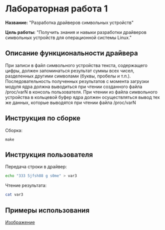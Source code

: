 # Лабораторная работа 1

**Название:** "Разработка драйверов символьных устройств"

**Цель работы:** "Получить знания и навыки разработки драйверов символьных устройств для операционной системы Linux."

## Описание функциональности драйвера

При записи в файл символьного устройства текста, содержащего цифры, должен запоминаться результат суммы всех чисел, разделенных другими символами (буквы, пробелы и т.п.). Последовательность полученных результатов с момента загрузки модуля ядра должна выводиться при чтении созданного файла /proc/varN в консоль пользователя. При чтении из файла символьного устройства в кольцевой буфер ядра должен осуществляться вывод тех же данных, которые выводятся при чтении файла /proc/varN

## Инструкция по сборке

Сборка:

`make`

## Инструкция пользователя

Передача строки в драйвер:

```bash
echo "333 5jfsh88 g s0me" > var3
```

Чтение результата:

```bash
cat var3
```

## Примеры использования

[Изображение](https://gitlab.se.ifmo.ru/magenta/lab-1/-/blob/master/usage.jpg)

